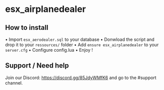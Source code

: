 # esx_airplanedealer
## How to install
• Import `esx_aerodealer.sql` to your database
• Donwload the script and drop it to your `ressources/` folder
• Add `ensure esx_airplanedealer` to your `server.cfg`
• Configure config.lua
• Enjoy !

## Support / Need help
Join our Discord: https://discord.gg/85JdyWMfK6 and go to the #support channel.
 

